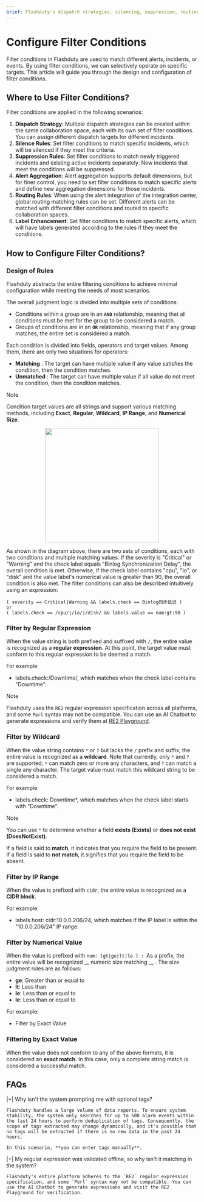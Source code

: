 ```yaml
---
brief: Flashduty's dispatch strategies, silencing, suppression, routing, and label enhancement features extensively utilize conditional matching to filter specific alerts or incidents. This article introduces how to configure these conditions
---
```


# Configure Filter Conditions

Filter conditions in Flashduty are used to match different alerts, incidents, or events. By using filter conditions, we can selectively operate on specific targets. This article will guide you through the design and configuration of filter conditions.

## Where to Use Filter Conditions?

Filter conditions are applied in the following scenarios:

1. **Dispatch Strategy**: Multiple dispatch strategies can be created within the same collaboration space, each with its own set of filter conditions. You can assign different dispatch targets for different incidents.
2. **Silence Rules**: Set filter conditions to match specific incidents, which will be silenced if they meet the criteria.
3. **Suppression Rules**: Set filter conditions to match newly triggered incidents and existing active incidents separately. New incidents that meet the conditions will be suppressed.
4. **Alert Aggregation**: Alert aggregation supports default dimensions, but for finer control, you need to set filter conditions to match specific alerts and define new aggregation dimensions for those incidents.
5. **Routing Rules**: When using the alert integration of the integration center, global routing matching rules can be set. Different alerts can be matched with different filter conditions and routed to specific collaboration spaces.
6. **Label Enhancement**: Set filter conditions to match specific alerts, which will have labels generated according to the rules if they meet the conditions.

## How to Configure Filter Conditions?

### Design of Rules

Flashduty abstracts the entire filtering conditions to achieve minimal configuration while meeting the needs of most scenarios.

The overall judgment logic is divided into multiple sets of conditions:
- Conditions within a group are in an **`AND`** relationship, meaning that all conditions must be met for the group to be considered a match.
- Groups of conditions are in an **`OR`** relationship, meaning that if any group matches, the entire set is considered a match.

Each condition is divided into fields, operators and target values. Among them, there are only two situations for operators:
- **Matching** : The target can have multiple value if any value satisfies the condition, then the condition matches.
- **Unmatched** : The target can have multiple value if all value do not meet the condition, then the condition matches.

> [!NOTE]
> Condition target values are all strings and support various matching methods, including **Exact**, **Regular**, **Wildcard**, **IP Range**, and **Numerical Size**.

<img src="https://fcdoc.github.io/img/zh/flashduty/conf/how_to_filter/1.avif" style="display: block; margin: 0 auto;" height="300">

As shown in the diagram above, there are two sets of conditions, each with two conditions and multiple matching values. If the severity is "Critical" or "Warning" and the check label equals "Binlog Synchronization Delay", the overall condition is met. Otherwise, if the check label contains "cpu", "io", or "disk" and the value label's numerical value is greater than 90, the overall condition is also met. The filter conditions can also be described intuitively using an expression:

```
( severity == Critical|Warning && labels.check == Binlog同步延迟 )
or
( labels.check == /cpu/|/io/|/disk/ && labels.value == num:gt:90 )
```

### Filter by Regular Expression

When the value string is both prefixed and suffixed with `/`, the entire value is recognized as a __regular expression__. At this point, the target value must conform to this regular expression to be deemed a match.

For example:
- labels.check:/Downtime/, which matches when the check label contains "Downtime".

> [!NOTE]
> Flashduty uses the `RE2` regular expression specification across all platforms, and some `Perl` syntax may not be compatible. You can use an AI Chatbot to generate expressions and verify them at [RE2 Playground](https://re2js.leopard.in.ua/).

### Filter by Wildcard

When the value string contains `*` or `?` but lacks the `/` prefix and suffix, the entire value is recognized as a __wildcard__. Note that currently, only `*` and `?` are supported; `*` can match zero or more any characters, and `?` can match a single any character. The target value must match this wildcard string to be considered a match.

For example:
- labels.check: Downtime*, which matches when the check label starts with "Downtime".

> [!NOTE]
> You can use `*` to determine whether a field __exists (Exists)__ or __does not exist (DoesNotExist)__.
>
> If a field is said to __match__, it indicates that you require the field to be present. If a field is said to __not match__, it signifies that you require the field to be absent.

### Filter by IP Range

When the value is prefixed with `cidr`, the entire value is recognized as a __CIDR block__.

For example:
- labels.host: cidr:10.0.0.206/24, which matches if the IP label is within the "10.0.0.206/24" IP range.

### Filter by Numerical Value

When the value is prefixed with `num: [gt|ge|lt|le ] : `As a prefix, the entire value will be recognized __ numeric size matching __ . The size judgment rules are as follows:
- **ge**: Greater than or equal to
- **lt**: Less than
- **le**: Less than or equal to
- **le**: Less than or equal to

For example:
- Filter by Exact Value

### Filtering by Exact Value

When the value does not conform to any of the above formats, it is considered an __exact match__. In this case, only a complete string match is considered a successful match.

## FAQs

|+| Why isn't the system prompting me with optional tags?

    Flashduty handles a large volume of data reports. To ensure system stability, the system only searches for up to 500 alarm events within the last 24 hours to perform deduplication of tags. Consequently, the scope of tags extracted may change dynamically, and it's possible that no tags will be extracted if there is no new data in the past 24 hours.

    In this scenario, **you can enter tags manually**.

|+| My regular expression was validated offline, so why isn't it matching in the system?

    Flashduty's entire platform adheres to the `RE2` regular expression specification, and some `Perl` syntax may not be compatible. You can use the AI Chatbot to generate expressions and visit the RE2 Playground for verification.